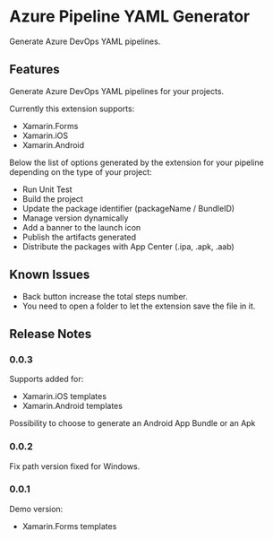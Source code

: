 # Azure Pipeline YAML Generator

Generate Azure DevOps YAML pipelines.

## Features

Generate Azure DevOps YAML pipelines for your projects.

Currently this extension supports:
-  Xamarin.Forms
-  Xamarin.iOS
-  Xamarin.Android

Below the list of options generated by the extension for your pipeline depending on the type of your project:

- Run Unit Test
- Build the project
- Update the package identifier (packageName / BundleID)
- Manage version dynamically
- Add a banner to the launch icon
- Publish the artifacts generated
- Distribute the packages with App Center (.ipa, .apk, .aab)

## Known Issues

- Back button increase the total steps number.
- You need to open a folder to let the extension save the file in it.

## Release Notes

### 0.0.3
Supports added for:
- Xamarin.iOS templates
- Xamarin.Android templates

Possibility to choose to generate an Android App Bundle or an Apk

### 0.0.2
Fix path version fixed for Windows.

### 0.0.1

Demo version:
- Xamarin.Forms templates